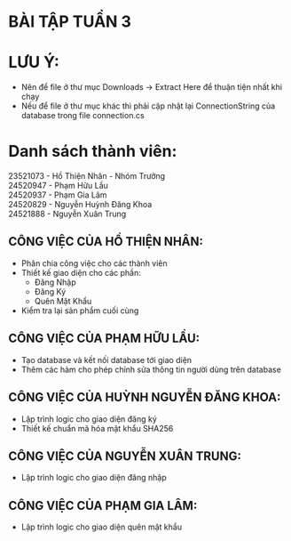 # BÀI TẬP TUẦN 3 <br>
# LƯU Ý: <br>
- Nên để file ở thư mục Downloads -> Extract Here để thuận tiện nhất khi chạy <br>
- Nếu để file ở thư mục khác thì phải cập nhật lại ConnectionString của database trong file connection.cs <br>
# Danh sách thành viên: <br>
23521073 - Hồ Thiện Nhân - Nhóm Trưởng <br>
24520947 - Phạm Hữu Lầu <br>
24520937 - Phạm Gia Lâm <br>
24520829 - Nguyễn Huỳnh Đăng Khoa <br>
24521888 - Nguyễn Xuân Trung <br>
## CÔNG VIỆC CỦA HỒ THIỆN NHÂN: <br>
- Phân chia công việc cho các thành viên <br>
- Thiết kế giao diện cho các phần: <br>
  - Đăng Nhập <br>
  - Đăng Ký <br>
  - Quên Mật Khẩu <br>
- Kiểm tra lại sản phẩm cuối cùng
## CÔNG VIỆC CỦA PHẠM HỮU LẦU: <br>
- Tạo database và kết nối database tới giao diện <br>
- Thêm các hàm cho phép chỉnh sửa thông tin người dùng trên database <br>
## CÔNG VIỆC CỦA HUỲNH NGUYỄN ĐĂNG KHOA: <br>
- Lập trình logic cho giao diện đăng ký <br>
- Thiết kế chuẩn mã hóa mật khẩu SHA256 <br>
## CÔNG VIỆC CỦA NGUYỄN XUÂN TRUNG: <br>
- Lập trình logic cho giao diện đăng nhập <br>
## CÔNG VIỆC CỦA PHẠM GIA LÂM: <br>
- Lập trình logic cho giao diện quên mật khẩu <br>



